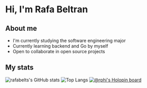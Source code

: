 # Hi, I'm Rafa Beltran
## About me
- I'm currently studying the software engineering major
- Currently learning backend and Go by myself
- Open to collaborate in open source projects
## My stats
![rafabelts's GitHub stats](https://github-readme-stats.vercel.app/api?username=rafabelts&show_icons=true&theme=tokyonight)
![Top Langs](https://github-readme-stats.vercel.app/api/top-langs/?username=anuraghazra&layout=compact&theme=tokyonight)
[![@rphi's Holopin board](https://holopin.io/api/user/board?user=rafabelts)](https://holopin.io/@rafabelts)
